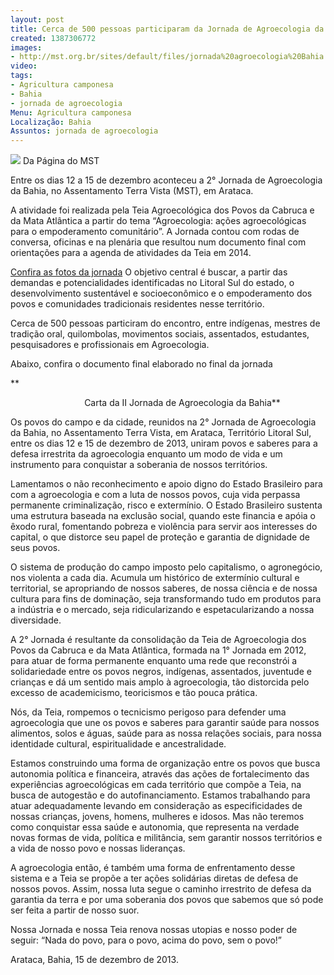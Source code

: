```yaml
---
layout: post
title: Cerca de 500 pessoas participaram da Jornada de Agroecologia da Bahia
created: 1387306772
images:
- http://mst.org.br/sites/default/files/jornada%20agroecologia%20Bahia.jpg
video: 
tags:
- Agricultura camponesa
- Bahia
- jornada de agroecologia
Menu: Agricultura camponesa
Localização: Bahia
Assuntos: jornada de agroecologia
---
```



![](http://mst.org.br/sites/default/files/jornada%20agroecologia%20Bahia.jpg)
Da Página do MST

Entre os dias 12 a 15 de dezembro aconteceu a 2° Jornada de Agroecologia da Bahia, no Assentamento Terra Vista (MST), em Arataca. 

A atividade foi realizada pela Teia Agroecológica dos Povos da Cabruca e da Mata Atlântica a partir do tema “Agroecologia: ações agroecológicas para o empoderamento comunitário”. A Jornada contou com rodas de conversa, oficinas e na plenária que resultou num documento final com orientações para a agenda de atividades da Teia em 2014.


[Confira as fotos da jornada](https://www.facebook.com/jornadadeagroecologiadabahia/photos_stream)
O objetivo central é buscar, a partir das demandas e potencialidades identificadas no Litoral Sul do estado, o desenvolvimento sustentável e socioeconômico e o empoderamento dos povos e comunidades tradicionais residentes nesse território. 

Cerca de 500 pessoas particiram do encontro, entre indígenas, mestres de tradição oral, quilombolas, movimentos sociais, assentados, estudantes, pesquisadores e profissionais em Agroecologia. 

Abaixo, confira o documento final elaborado no final da jornada 

**                             

                              Carta da II Jornada de Agroecologia da Bahia**

Os povos do campo e da cidade, reunidos na 2° Jornada de Agroecologia da Bahia, no Assentamento Terra Vista, em Arataca, Território Litoral Sul, entre os dias 12 e 15 de dezembro de 2013, uniram povos e saberes para a defesa irrestrita da agroecologia enquanto um modo de vida e um instrumento para conquistar a soberania de nossos territórios. 

Lamentamos o não reconhecimento e apoio digno do Estado Brasileiro para com a agroecologia e com a luta de nossos povos, cuja vida perpassa permanente criminalização, risco e extermínio. O Estado Brasileiro sustenta uma estrutura baseada na exclusão social, quando este financia e apóia o êxodo rural, fomentando pobreza e violência para servir aos interesses do capital, o que distorce seu papel de proteção e garantia de dignidade de seus povos. 

O sistema de produção do campo imposto pelo capitalismo, o agronegócio, nos violenta a cada dia. Acumula um histórico de extermínio cultural e territorial, se apropriando de nossos saberes, de nossa ciência e de nossa cultura para fins de dominação, seja transformando tudo em produtos para a indústria e o mercado, seja ridicularizando e espetacularizando a nossa diversidade. 

A 2° Jornada é resultante da consolidação da Teia de Agroecologia dos Povos da Cabruca e da Mata Atlântica, formada na 1° Jornada em 2012, para atuar de forma permanente enquanto uma rede que reconstrói a solidariedade entre os povos negros, indígenas, assentados, juventude e crianças e dá um sentido mais amplo à agroecologia, tão distorcida pelo excesso de academicismo, teoricismos e tão pouca prática. 

Nós, da Teia, rompemos o tecnicismo perigoso para defender uma agroecologia que une os povos e saberes para garantir saúde para nossos alimentos, solos e águas, saúde para as nossa relações sociais, para nossa identidade cultural, espiritualidade e ancestralidade. 

Estamos construindo uma forma de organização entre os povos que busca autonomia política e financeira, através das ações de fortalecimento das experiências agroecológicas em cada território que compõe a Teia, na busca de autogestão e do autofinanciamento. Estamos trabalhando para atuar adequadamente levando em consideração as especificidades de nossas crianças, jovens, homens, mulheres e idosos. Mas não teremos como conquistar essa saúde e autonomia, que representa na verdade novas formas de vida, política e militância, sem garantir nossos territórios e a vida de nosso povo e nossas lideranças. 

A agroecologia então, é também uma forma de enfrentamento desse sistema e a Teia se propõe a ter ações solidárias diretas de defesa de nossos povos. Assim, nossa luta segue o caminho irrestrito de defesa da garantia da terra e por uma soberania dos povos que sabemos que só pode ser feita a partir de nosso suor. 

Nossa Jornada e nossa Teia renova nossas utopias e nosso poder de seguir: “Nada do povo, para o povo, acima do povo, sem o povo!” 

Arataca, Bahia, 15 de dezembro de 2013.
 
